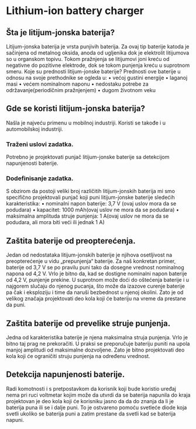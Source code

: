 # Lithium-ion battery charger

## Šta je litijum-jonska baterija?

Litijum-jonska baterija je vrsta punjivih baterija. Za ovaj tip baterije katoda je sačinjena od
metalnog oksida, anoda od ugljenika dok je elektrolit litijumova so u organskom topivu. Tokom
pražnjenja se litijumovi joni kreću od negativne do pozitivne elektrode, dok se tokom punjenja
kreću u suprotnom smeru.
Koje su prednosti litijum-jonske baterije?
Prednosti ove baterije u odnosu na svoje prethodnike se ogleda u:
• većoj gustini energije
• laganoj masi
• većem nominalnom naponu
• nedostaku potrebe za održavanje(periodičnim pražnjenjem)
• dugom životnom veku

## Gde se koristi litijum-jonska baterija?

Našla je najveću primenu u mobilnoj industriji. Koristi se takođe i u automobilskoj industriji.
### Traženi uslovi zadatka.
Potrebno je projektovati punjač litijum-jonske baterije sa detekcijom napunjenosti baterije.
### Dodefinisanje zadatka.
S obzirom da postoji veliki broj različitih litijum-jonskih baterija mi smo specifično projektovali
punjač koji puni litijum-jonske baterije sledećih karakteristika:
• nominalni napon baterije: 3,7 V (ovaj uslov mora da se podudara)
• kapacitet: 1000 mAh(ovaj uslov ne mora da se podudara) 
• maksimalna amplituda struje punjenja: 1 A(ovaj uslov ne mora da se podudara, ali mora
biti veći ili jednak 1 A)

## Zaštita baterije od preopterećenja.

Jedan od nedostataka litijum-jonskih baterije je njihova osetljivost na preopterećenje u vidu
„prepunjenja“ baterije. Za naš konkretan primer, baterije od 3,7 V se po pravilu puni tako da
dosegne vrednost nominalnog napona od 4,2 V. Vrlo je bitno da, kad se dostigne nominalni
napon baterije od 4,2 V, punjenje prekine. U suprotnom može doći do oštećenja baterije i u
najgorem slučaju do njenog pucanja, što može da izazove curenje baterije pa čak i eksploziju i
time da naruši bezbednost u njenoj okolini. Zato je od velikog značaja projektovati deo kola koji
će bateriju na vreme da prestane da puni.

## Zaštita baterije od prevelike struje punjenja.

Jedna od karakteristika baterije je njena maksimalna struja punjenja. Vrlo je bitno taj prag ne
prekoračiti. U praksi se preporučuje bateriju puniti na upola manjoj amplitudi od maksimalne
dozvoljene. Zato je bitno projektovati deo kola koji će ograničiti struju punjenja na određenu
vrednost.

## Detekcija napunjenosti baterije.

Radi komotnosti i s pretpostavkom da korisnik koji bude koristio uređaj nema pri ruci voltmetar
kojim može da utvrdi da se baterija napunila do kraja projektovan je deo kola koji će korisniku
jasno da da do znanja da li je baterija puna ili se i dalje puni. To je ostvareno pomoću svetleće
diode koja svetli ukoliko se baterija puni a zatim prestane da svetli kad se baterija napuni.
